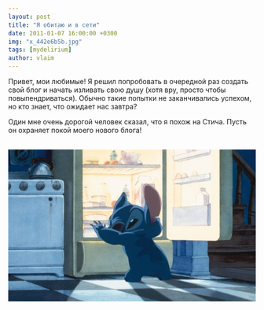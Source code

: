 ```yaml
---
layout: post
title: "Я обитаю и в сети"
date: 2011-01-07 16:00:00 +0300
img: "x_442e6b5b.jpg"
tags: [mydelirium]
author: vlaim
---
```


Привет, мои любимые! Я решил попробовать в очередной раз создать свой блог и начать изливать свою душу (хотя вру, просто чтобы повыпендриваться). Обычно такие попытки не заканчивались успехом, но кто знает, что ожидает нас завтра?

Один мне очень дорогой человек сказал, что я похож на Стича. Пусть он охраняет покой моего нового блога!

 ![image](/assets/img/x_442e6b5b.jpg)